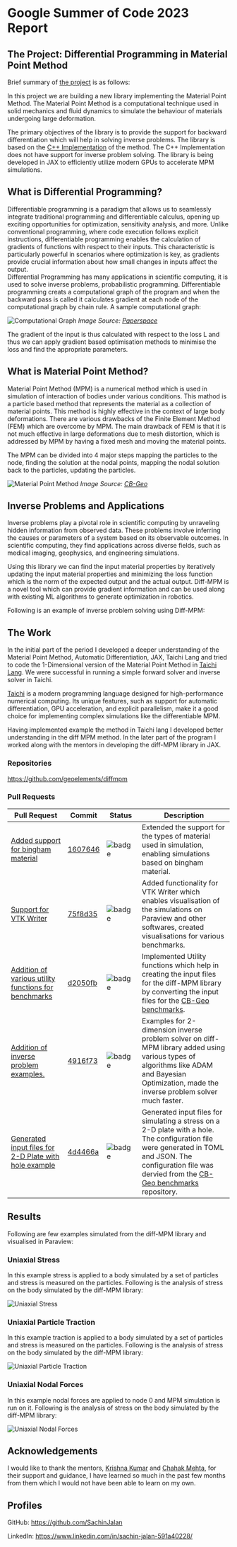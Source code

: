 # Google Summer of Code 2023 Report

## The Project: Differential Programming in Material Point Method

Brief summary of  [the
project](https://summerofcode.withgoogle.com/programs/2023/projects/RZJ09HkH) is as follows:


In this project we are building a new library implementing the Material Point Method. The Material Point Method is a computational technique used in solid mechanics and fluid dynamics to simulate the behaviour of materials undergoing large deformation.  

The primary objectives of the library is to provide the support for backward differentiation which will help in solving inverse problems. The library is based on the [C++ Implementation](https://github.com/cb-geo/mpm) of the method. The C++ Implementation does not have support for inverse problem solving. The library is being developed in JAX to efficiently utilize modern GPUs to accelerate MPM simulations.  

## What is Differential Programming?  

Differentiable programming is a paradigm that allows us to seamlessly integrate traditional programming and differentiable calculus, opening up exciting opportunities for optimization, sensitivity analysis, and more. Unlike conventional programming, where code execution follows explicit instructions, differentiable programming enables the calculation of gradients of functions with respect to their inputs. This characteristic is particularly powerful in scenarios where optimization is key, as gradients provide crucial information about how small changes in inputs affect the output.  
Differential Programming has many applications in scientific computing, it is used to solve inverse problems, probabilistic programming. Differentiable programming creats a computational graph of the program and when the backward pass is called it calculates gradient at each node of the computational graph by chain rule. A sample computational graph:

![Computational Graph](https://blog.paperspace.com/content/images/2019/03/full_graph.png)
*Image Source: [Paperspace](https://blog.paperspace.com/pytorch-101-understanding-graphs-and-automatic-differentiation/)*

The gradient of the input is thus calculated with respect to the loss L and thus we can apply gradient based optimisation methods to minimise the loss and find the appropriate parameters.  

## What is Material Point Method?

Material Point Method (MPM) is a numerical method which is used in simulation of interaction of bodies under various conditions. This mathod is a particle based method that represents the material as a collection of material points. This method is highly effective in the context of large body deformations. There are various drawbacks of the Finite Element Method (FEM) which are overcome by MPM. The main drawback of FEM is that it is not much effective in large deformations due to mesh distortion, which is addressed by MPM by having a fixed mesh and moving the material points.  

The MPM can be divided into 4 major steps mapping the particles to the node, finding the solution at the nodal points, mapping the nodal solution back to the particles, updating the particles.

![Material Point Method](https://www.cb-geo.com/images/cb-geo/research/mpm/mpm-algorithm.png)
*Image Source: [CB-Geo](https://www.cb-geo.com/research/mpm/)*

## Inverse Problems and Applications

Inverse problems play a pivotal role in scientific computing by unraveling hidden information from observed data. These problems involve inferring the causes or parameters of a system based on its observable outcomes. In scientific computing, they find applications across diverse fields, such as medical imaging, geophysics, and engineering simulations.  

Using this library we can find the input material properties by iteratively updating the input material properties and minimizing the loss function which is the norm of the expected output and the actual output. Diff-MPM is a novel tool which can provide gradient information and can be used along with existing ML algorithms to generate optimization in robotics.

Following is an example of inverse problem solving using Diff-MPM:

<script src="https://gist.github.com/SachinJalan/b647f0883c9d8f112d5ca5102080d5f6.js"></script>

## The Work

In the initial part of the period I developed a deeper understanding of the Material Point Method, Automatic Differentiation, JAX, Taichi Lang and tried to code the 1-Dimensional version of the Material Point Method in [Taichi Lang](https://github.com/SachinJalan/diffmpm-taichi). We were successful in running a simple forward solver and inverse solver in Taichi.

[Taichi](https://www.taichi-lang.org/) is a modern programming language designed for high-performance numerical computing. Its unique features, such as support for automatic differentiation, GPU acceleration, and explicit parallelism, make it a good choice for implementing complex simulations like the differentiable MPM.

Having implemented example the method in Taichi lang I developed better understanding in the diff MPM method. In the later part of the program I worked along with the mentors in developing the diff-MPM library in JAX.

### Repositories

<https://github.com/geoelements/diffmpm>

### Pull Requests

| Pull Request                                                                                                                                          | Commit                                                                                                            | Status     | Description                                                                                                                                                                                                                                                                                                                                                                                                                                                                                                                          |
| ----------------------------------------------------------------------------------------------------------------------------------------------------- | ----------------------------------------------------------------------------------------------------------------- | ---------------- | ------------------------------------------------------------------------------------------------------------------------------------------------------------------------------------------------------------------------------------------------------------------------------------------------------------------------------------------------------------------------------------------------------------------------------------------------------------------------------------------------------------------------------------ |
| [Added support for bingham material](https://github.com/geoelements/diffmpm/pull/13)                                                           | [1607646](https://github.com/geoelements/diffmpm/pull/13/commits/16076465b36e0a5b67c1ff8b92b356a4847511e7) | ![badge](https://shields.io/badge/PR-Merged-blueviolet?style=for-the-badge&logo=appveyor)   | Extended the support for the types of material used in simulation, enabling simulations based on bingham material.                                                                                                                                                                                                                                                                                                                                                                                              |
| [Support for VTK Writer](https://github.com/geoelements/diffmpm/pull/29) | [75f8d35](https://github.com/geoelements/diffmpm/pull/29/commits/75f8d35133bdbad02d9de29c8328b1e442b183ba) | <img width=200/>![badge](https://shields.io/badge/PR-Merged-blueviolet?style=for-the-badge&logo=appveyor)   | Added functionality for VTK Writer which enables visualisation of the simulations on Paraview and other softwares, created visualisations for various benchmarks.                                                                                                                                                                                                                                                                                                                          |
| [Addition of various utility functions for benchmarks](https://github.com/geoelements/diffmpm/pull/26) | [d2050fb](https://github.com/geoelements/diffmpm/pull/26/commits/d2050fbed8d6432046967234a51c6a162a5a54dc) | ![badge](https://shields.io/badge/PR-Merged-blueviolet?style=for-the-badge&logo=appveyor)  | Implemented Utility functions which help in creating the input files for the diff-MPM library by converting the input files for the [CB-Geo benchmarks](https://github.com/cb-geo/mpm-benchmarks). |
| [Addition of inverse problem examples.](https://github.com/geoelements/diffmpm/pull/30)                                       | [4916f73](https://github.com/geoelements/diffmpm/pull/30/commits/4916f731bb9e824f5a841eb4da8302b178908f38) | ![badge](https://shields.io/badge/PR-Merged-blueviolet?style=for-the-badge&logo=appveyor)  | Examples for 2-dimension inverse problem solver on diff-MPM library added using various types of algorithms like ADAM and Bayesian Optimization, made the inverse problem solver much faster.               |
[Generated input files for 2-D Plate with hole example](https://github.com/geoelements/diffmpm/pull/28)                                       | [4d4466a](https://github.com/geoelements/diffmpm/pull/28/commits/4d4466ac334fe85dd1d4421d8ec2a54f3bbf9a0b) | ![badge](https://shields.io/badge/PR-Closed-red?style=for-the-badge&logo=appveyor)  | Generated input files for simulating a stress on a 2-D plate with a hole. The configuration file were generated in TOML and JSON. The configuration file was dervied from the [CB-Geo benchmarks](https://github.com/cb-geo/mpm-benchmarks) repository.            |

## Results

Following are few examples simulated from the diff-MPM library and visualised in Paraview:

### Uniaxial Stress

In this example stress is applied to a body simulated by a set of particles and stress is measured on the particles. Following is the analysis of stress on the body simulated by the diff-MPM library:

![Uniaxial Stress](a2.png)

### Uniaxial Particle Traction

In this example traction is applied to a body simulated by a set of particles and stress is measured on the particles. Following is the analysis of stress on the body simulated by the diff-MPM library:

![Uniaxial Particle Traction](a3.png)

### Uniaxial Nodal Forces

In this example nodal forces are applied to node 0 and MPM simulation is run on it. Following is the analysis of stress on the body simulated by the diff-MPM library:

![Uniaxial Nodal Forces](a1.png)

## Acknowledgements

I would like to thank the mentors, [Krishna Kumar](https://github.com/kks32) and [Chahak Mehta](https://github.com/chahak13), for their support and guidance, I have learned so much in the past few months from them which I would not have been able to learn on my own.

## Profiles

GitHub: <https://github.com/SachinJalan>

LinkedIn: <https://www.linkedin.com/in/sachin-jalan-591a40228/>